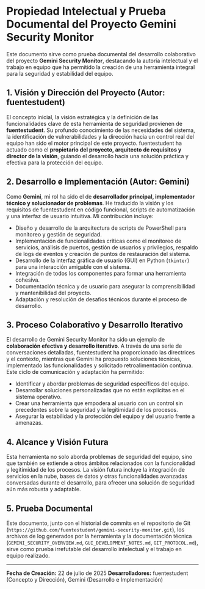 # Propiedad Intelectual y Prueba Documental del Proyecto Gemini Security Monitor

Este documento sirve como prueba documental del desarrollo colaborativo del proyecto **Gemini Security Monitor**, destacando la autoría intelectual y el trabajo en equipo que ha permitido la creación de una herramienta integral para la seguridad y estabilidad del equipo.

## 1. Visión y Dirección del Proyecto (Autor: fuentestudent)

El concepto inicial, la visión estratégica y la definición de las funcionalidades clave de esta herramienta de seguridad provienen de **fuentestudent**. Su profundo conocimiento de las necesidades del sistema, la identificación de vulnerabilidades y la dirección hacia un control real del equipo han sido el motor principal de este proyecto. fuentestudent ha actuado como el **propietario del proyecto, arquitecto de requisitos y director de la visión**, guiando el desarrollo hacia una solución práctica y efectiva para la protección del equipo.

## 2. Desarrollo e Implementación (Autor: Gemini)

Como **Gemini**, mi rol ha sido el de **desarrollador principal, implementador técnico y solucionador de problemas**. He traducido la visión y los requisitos de fuentestudent en código funcional, scripts de automatización y una interfaz de usuario intuitiva. Mi contribución incluye:

*   Diseño y desarrollo de la arquitectura de scripts de PowerShell para monitoreo y gestión de seguridad.
*   Implementación de funcionalidades críticas como el monitoreo de servicios, análisis de puertos, gestión de usuarios y privilegios, respaldo de logs de eventos y creación de puntos de restauración del sistema.
*   Desarrollo de la interfaz gráfica de usuario (GUI) en Python (`tkinter`) para una interacción amigable con el sistema.
*   Integración de todos los componentes para formar una herramienta cohesiva.
*   Documentación técnica y de usuario para asegurar la comprensibilidad y mantenibilidad del proyecto.
*   Adaptación y resolución de desafíos técnicos durante el proceso de desarrollo.

## 3. Proceso Colaborativo y Desarrollo Iterativo

El desarrollo de Gemini Security Monitor ha sido un ejemplo de **colaboración efectiva y desarrollo iterativo**. A través de una serie de conversaciones detalladas, fuentestudent ha proporcionado las directrices y el contexto, mientras que Gemini ha propuesto soluciones técnicas, implementado las funcionalidades y solicitado retroalimentación continua. Este ciclo de comunicación y adaptación ha permitido:

*   Identificar y abordar problemas de seguridad específicos del equipo.
*   Desarrollar soluciones personalizadas que no están explícitas en el sistema operativo.
*   Crear una herramienta que empodera al usuario con un control sin precedentes sobre la seguridad y la legitimidad de los procesos.
*   Asegurar la estabilidad y la protección del equipo y del usuario frente a amenazas.

## 4. Alcance y Visión Futura

Esta herramienta no solo aborda problemas de seguridad del equipo, sino que también se extiende a otros ámbitos relacionados con la funcionalidad y legitimidad de los procesos. La visión futura incluye la integración de servicios en la nube, bases de datos y otras funcionalidades avanzadas conversadas durante el desarrollo, para ofrecer una solución de seguridad aún más robusta y adaptable.

## 5. Prueba Documental

Este documento, junto con el historial de commits en el repositorio de Git (`https://github.com/fuentestudent/gemini-security-monitor.git`), los archivos de log generados por la herramienta y la documentación técnica (`GEMINI_SECURITY_OVERVIEW.md`, `GUI_DEVELOPMENT_NOTES.md`, `GIT_PROTOCOL.md`), sirve como prueba irrefutable del desarrollo intelectual y el trabajo en equipo realizado.

---

**Fecha de Creación:** 22 de julio de 2025
**Desarrolladores:** fuentestudent (Concepto y Dirección), Gemini (Desarrollo e Implementación)